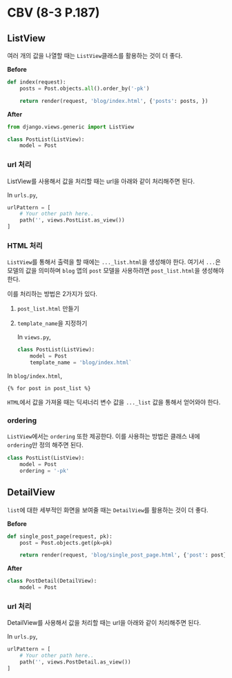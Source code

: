 # CBV (8-3 P.187)

## ListView

여러 개의 값을 나열할 때는 `ListView`클래스를 활용하는 것이 더 좋다.

**Before**

```python
def index(request):
    posts = Post.objects.all().order_by('-pk')

    return render(request, 'blog/index.html', {'posts': posts, })
```

**After**

```python
from django.views.generic import ListView

class PostList(ListView):
    model = Post
```

### url 처리

ListView를 사용해서 값을 처리할 때는 url을 아래와 같이 처리해주면 된다.

In `urls.py`,

```python
urlPattern = [
    # Your other path here..
    path('', views.PostList.as_view())
]
```

### HTML 처리

`ListView`를 통해서 출력을 할 때에는 `..._list.html`을 생성해야 한다. 여기서 `...`은 모델의 값을 의미하며 `blog` 앱의 `post` 모델을 사용하려면 `post_list.html`을 생성해야 한다.

이를 처리하는 방법은 2가지가 있다.

1. `post_list.html` 만들기
2. `template_name`을 지정하기

   In `views.py`,

   ```python
   class PostList(ListView):
       model = Post
       template_name = 'blog/index.html`
   ```

In `blog/index.html`,

```django
{% for post in post_list %}
```

`HTML`에서 값을 가져올 때는 딕셔너리 변수 값을 `..._list` 값을 통해서 얻어와야 한다.

### ordering

`ListView`에서는 `ordering` 또한 제공한다. 이를 사용하는 방법은 클래스 내에 `ordering`만 정의 해주면 된다.

```python
class PostList(ListView):
    model = Post
    ordering = '-pk'
```

## DetailView

`list`에 대한 세부적인 화면을 보여줄 때는 `DetailView`를 활용하는 것이 더 좋다.

**Before**

```python
def single_post_page(request, pk):
    post = Post.objects.get(pk=pk)

    return render(request, 'blog/single_post_page.html', {'post': post})
```

**After**

```python
class PostDetail(DetailView):
    model = Post
```

### url 처리

DetailView를 사용해서 값을 처리할 때는 url을 아래와 같이 처리해주면 된다.

In `urls.py`,

```python
urlPattern = [
    # Your other path here..
    path('', views.PostDetail.as_view())
]
```

